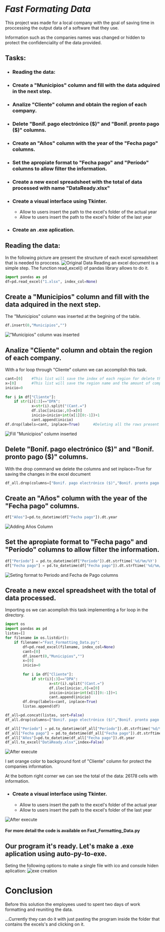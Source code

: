 # ***Fast Formating Data***

This project was made for a local company with the goal of saving time in proccessing the output data of a software that they use. 
                                                      
Information such as the companies names was changed or hidden to protect the confidenciality of the data provided.

## Tasks:
- ### Reading the data:
- ### Create a "Municipios" column and fill with the data adquired in the next step.
- ### Analize "Cliente" column and obtain the region of each company.
- ### Delete "Bonif. pago electrónico (\$)" and "Bonif. pronto pago (\$)" columns.
- ### Create an "Años" column with the year of the "Fecha pago" columns.
- ### Set the apropiate format to "Fecha pago" and "Período" columns to allow filter the information.
- ### Create a new excel spreadsheet with the total of data processed with name "DataReady.xlsx"
- ### Create a visual interface using Tkinter.
    * Allow to users insert the path to the excel's folder of the actual year
    * Allow to users insert the path to the excel's folder of the last year
- ### Create an .exe aplication.

## Reading the data:
In the following picture are present the structure of each excel spreadsheet that is needed to proccess.
![Original Data](img/OriginalData.png)
Reading an excel document is a simple step. The function read_excel() of pandas library allows to do it.
```python
import pandas as pd
df=pd.read_excel("1.xlsx", index_col=None)
```
## Create a "Municipios" column and fill with the data adquired in the next step.
The "Municipios" column was inserted at the begining of the table.
```python
df.insert(0,"Municipios","")
```

!["Municipios" column was inserted](img/InsertedMunicipioscolumn.png)

## Analize "Cliente" column and obtain the region of each company.
With a for loop through "Cliente" column we can accomplish this task.
```python
cant=[0]    #This list will save the index of each region for delete this rows
x=[0]       #This list will save the region name and the amount of companies present in each one
inicio=0    
    
for i in df["Cliente"]:
    if str(i)[:3]=="DPA":
            x=str(i).split("(Cant.=")
            df.iloc[inicio:,0]=x[0]
            inicio=inicio+int(x[1][0:-1])+1
            cant.append(inicio)
df.drop(labels=cant, inplace=True)      #Deleting all the rows present in "Cliente" column that have the region name. The last row of this column is a total of the amount of companies, by this also is deleted.
```

![Fill "Municipios" column inserted](img/FillInsertedMunicipioscolumn.png)


## Delete "Bonif. pago electrónico (\$)" and "Bonif. pronto pago (\$)" columns.
With the drop command we delete the columns and set inplace=True for saving the changes in the excel document

```python
df_all.drop(columns=["Bonif. pago electrónico ($)","Bonif. pronto pago ($)"], inplace=True)
```

## Create an "Años" column with the year of the "Fecha pago" columns.

```python
df["Años"]=pd.to_datetime(df["Fecha pago"]).dt.year
```

![Adding Años Column](img/AddingAñosColumn.png)


## Set the apropiate format to "Fecha pago" and "Período" columns to allow filter the information.
```python
df["Período"] = pd.to_datetime(df["Período"]).dt.strftime('%d/%m/%Y')
df["Fecha pago"] = pd.to_datetime(df["Fecha pago"]).dt.strftime('%d/%m/%Y')
```


![Seting format to Periodo and Fecha de Pago columns](img/FormatPeriodoandFechadePagocolumns.png)

## Create a new excel spreadsheet with the total of data processed.

Importing os we can acomplish this task implementing a for loop in the directory.

```python
import os
import pandas as pd
listas=[]
for filename in os.listdir():
    if filename!="Fast_Formatting_Data.py":
        df=pd.read_excel(filename, index_col=None) 
        cant=[0]
        df.insert(0,"Municipios","")
        x=[0]
        inicio=0
            
        for i in df["Cliente"]:
            if str(i)[:3]=="DPA":
                    x=str(i).split("(Cant.=")
                    df.iloc[inicio:,0]=x[0]
                    inicio=inicio+int(x[1][0:-1])+1
                    cant.append(inicio)
        df.drop(labels=cant, inplace=True)
        listas.append(df)

df_all=pd.concat(listas, sort=False)
df_all.drop(columns=["Bonif. pago electrónico ($)","Bonif. pronto pago ($)"], inplace=True)

df_all["Período"] = pd.to_datetime(df_all["Período"]).dt.strftime('%d/%m/%Y')
df_all["Fecha pago"] = pd.to_datetime(df_all["Fecha pago"]).dt.strftime('%d/%m/%Y')
df_all["Años"]=pd.to_datetime(df_all["Fecha pago"]).dt.year
df_all.to_excel("DataReady.xlsx",index=False)  
```
![After execute](img/After.png)

I set orange color to background font of "Cliente" column for protect the companies information.

At the bottom right corner we can see the total of the data: 26178 cells with information.


- ### Create a visual interface using Tkinter.
    * Allow to users insert the path to the excel's folder of the actual year
    * Allow to users insert the path to the excel's folder of the last year

![After execute](img/tkinter.png)


#### For more detail the code is available on Fast_Formatting_Data.py

## Our program it's ready. Let's make a .exe aplication using auto-py-to-exe.

Seting the following options to make a single file with ico and console hiden aplication:
![exe creation](img/exe.png)


# Conclusion

Before this solution the employees used to spent two days of work formatting and reuniting the data.

...Currently they can do it with just pasting the program inside the folder that contains the excels's and clicking on it.
